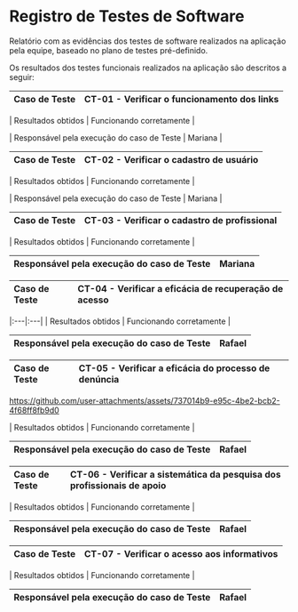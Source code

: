 

# Registro de Testes de Software

Relatório com as evidências dos testes de software realizados na aplicação pela equipe, baseado no plano de testes pré-definido.

Os resultados dos testes funcionais realizados na aplicação são descritos a seguir:


|Caso de Teste    | CT-01 - Verificar o funcionamento dos links |
|:---|:---|


| Resultados obtidos | Funcionando corretamente |

| Responsável pela execução do caso de Teste | Mariana |



|Caso de Teste    | CT-02 - Verificar o cadastro de usuário |
|:---|:---|


| Resultados obtidos | Funcionando corretamente |

| Responsável pela execução do caso de Teste | Mariana |



|Caso de Teste    | CT-03 - Verificar o cadastro de profissional |
|:---|:---|


| Resultados obtidos | Funcionando corretamente |

| Responsável pela execução do caso de Teste | Mariana |
|:---|:---|


|Caso de Teste    | CT-04 - Verificar a eficácia de recuperação de acesso |
|:---|:---|


|:---|:---|
| Resultados obtidos | Funcionando corretamente |

| Responsável pela execução do caso de Teste | Rafael |
|:---|:---|


|Caso de Teste    | CT-05 - Verificar a eficácia do processo de denúncia |
|:---|:---|

https://github.com/user-attachments/assets/737014b9-e95c-4be2-bcb2-4f68ff8fb9d0


| Resultados obtidos | Funcionando corretamente |

| Responsável pela execução do caso de Teste | Rafael |
|:---|:---|


|Caso de Teste    | CT-06 - Verificar a sistemática da pesquisa dos profissionais de apoio |
|:---|:---|

| Resultados obtidos | Funcionando corretamente |

| Responsável pela execução do caso de Teste | Rafael |
|:---|:---|


|Caso de Teste    | CT-07 - Verificar o acesso aos informativos |
|:---|:---|

| Resultados obtidos | Funcionando corretamente |

| Responsável pela execução do caso de Teste | Rafael |
|:---|:---|
